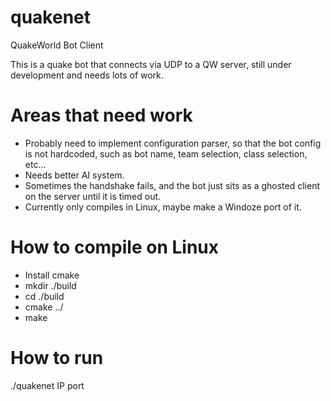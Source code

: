 # quakenet
QuakeWorld Bot Client

This is a quake bot that connects via UDP to a QW server, still under development and needs lots of work.

# Areas that need work

- Probably need to implement configuration parser, so that the bot config is not hardcoded, such as bot name, team selection, class selection, etc...
- Needs better AI system.
- Sometimes the handshake fails, and the bot just sits as a ghosted client on the server until it is timed out.
- Currently only compiles in Linux, maybe make a Windoze port of it.


# How to compile on Linux

- Install cmake
- mkdir ./build
- cd ./build
- cmake ../
- make

# How to run

./quakenet IP port
  
